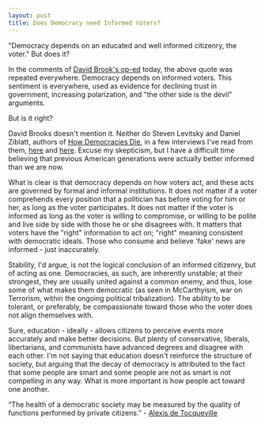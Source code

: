 ```yaml
---
layout: post
title: Does Democracy need Informed Voters?
---
```

"Democracy depends on an educated and well informed citizenry, the voter." But does it? <!--excerpt-->

In the comments of [David Brook's op-ed](https://www.nytimes.com/2018/03/05/opinion/the-chaos-after-trump.html?action=click&pgtype=Homepage&clickSource=story-heading&module=opinion-c-col-left-region&region=opinion-c-col-left-region&WT.nav=opinion-c-col-left-region) today, the above quote was repeated everywhere. Democracy depends on informed voters. This sentiment is everywhere, used as evidence for declining trust in government, increasing polarization, and "the other side is the devil" arguments. 

But is it right?

David Brooks doesn't mention it. Neither do Steven Levitsky and Daniel Ziblatt, authors of [How Democracies Die](https://www.penguinrandomhouse.com/books/562246/how-democracies-die-by-steven-levitsky-and-daniel-ziblatt/9781524762933/), in a few interviews I've read from them, [here](https://www.theguardian.com/us-news/commentisfree/2018/jan/21/this-is-how-democracies-die) and [here](https://www.npr.org/2018/01/22/579670528/how-democracies-die-authors-say-trump-is-a-symptom-of-deeper-problems). Excuse my skepticism, but I have a difficult time believing that previous American generations were actually better informed than we are now. 

What is clear is that democracy depends on how voters act, and these acts are governed by formal and informal institutions. It does not matter if a voter comprehends every position that a politician has before voting for him or her, as long as the voter participates. It does not matter if the voter is informed as long as the voter is willing to compromise, or willing to be polite and live side by side with those he or she disagrees with. It matters that voters have the "right" information to act on; "right" meaning consistent with democratic ideals. Those who consume and believe 'fake' news are informed - just inaccurately.

Stability, I'd argue, is not the logical conclusion of an informed citizenry, but of acting as one. Democracies, as such, are inherently unstable; at their strongest, they are usually united against a common enemy, and thus, lose some of what makes them democratic (as seen in McCarthyism, war on Terrorism, within the ongoing political tribalization). The ability to be tolerant, or preferably, be compassionate toward those who the voter does not align themselves with. 

Sure, education - ideally - allows citizens to perceive events more accurately and make better decisions. But plenty of conservative, liberals, libertarians, and communists have advanced degrees and disagree with each other. I'm not saying that education doesn't reinforce the structure of society, but arguing that the decay of democracy is attributed to the fact that some people are smart and some people are not as smart is not compelling in any way. What is more important is how people act toward one another.

“The health of a democratic society may be measured by the quality of functions performed by private citizens.” - [Alexis de Tocqueville](http://www.ishlt.org/ContentDocuments/2015FebLinks_EdCorner.html)
